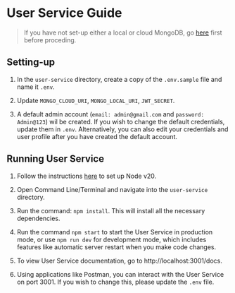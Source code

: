 # User Service Guide

> If you have not set-up either a local or cloud MongoDB, go [here](../README.md) first before proceding.

## Setting-up

1. In the `user-service` directory, create a copy of the `.env.sample` file and name it `.env`.

2. Update `MONGO_CLOUD_URI`, `MONGO_LOCAL_URI`, `JWT_SECRET`. 

3. A default admin account (`email: admin@gmail.com` and `password: Admin@123`) wil be created. If you wish to change the default credentials, update them in `.env`. Alternatively, you can also edit your credentials and user profile after you have created the default account.

## Running User Service

1. Follow the instructions [here](https://nodejs.org/en/download/package-manager) to set up Node v20.

2. Open Command Line/Terminal and navigate into the `user-service` directory.

3. Run the command: `npm install`. This will install all the necessary dependencies.

4. Run the command `npm start` to start the User Service in production mode, or use `npm run dev` for development mode, which includes features like automatic server restart when you make code changes.

5. To view User Service documentation, go to http://localhost:3001/docs.

6. Using applications like Postman, you can interact with the User Service on port 3001. If you wish to change this, please update the `.env` file.
